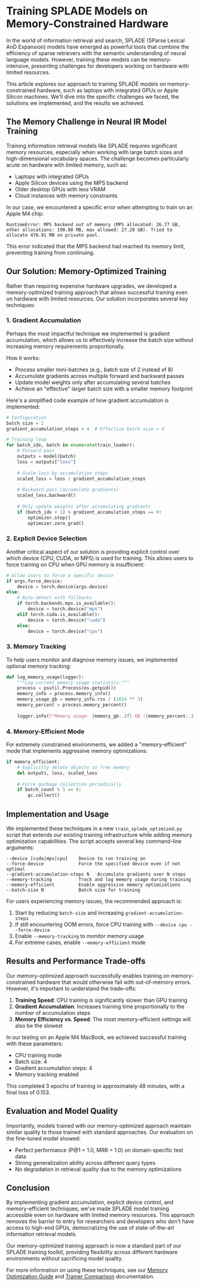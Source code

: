 # Training SPLADE Models on Memory-Constrained Hardware

In the world of information retrieval and search, SPLADE (SParse Lexical AnD Expansion) models have emerged as powerful tools that combine the efficiency of sparse retrievers with the semantic understanding of neural language models. However, training these models can be memory-intensive, presenting challenges for developers working on hardware with limited resources.

This article explores our approach to training SPLADE models on memory-constrained hardware, such as laptops with integrated GPUs or Apple Silicon machines. We'll dive into the specific challenges we faced, the solutions we implemented, and the results we achieved.

## The Memory Challenge in Neural IR Model Training

Training information retrieval models like SPLADE requires significant memory resources, especially when working with large batch sizes and high-dimensional vocabulary spaces. The challenge becomes particularly acute on hardware with limited memory, such as:

- Laptops with integrated GPUs
- Apple Silicon devices using the MPS backend
- Older desktop GPUs with less VRAM
- Cloud instances with memory constraints

In our case, we encountered a specific error when attempting to train on an Apple M4 chip:

```
RuntimeError: MPS backend out of memory (MPS allocated: 26.77 GB, other allocations: 190.80 MB, max allowed: 27.20 GB). Tried to allocate 476.91 MB on private pool.
```

This error indicated that the MPS backend had reached its memory limit, preventing training from continuing.

## Our Solution: Memory-Optimized Training

Rather than requiring expensive hardware upgrades, we developed a memory-optimized training approach that allows successful training even on hardware with limited resources. Our solution incorporates several key techniques:

### 1. Gradient Accumulation

Perhaps the most impactful technique we implemented is gradient accumulation, which allows us to effectively increase the batch size without increasing memory requirements proportionally.

How it works:
- Process smaller mini-batches (e.g., batch size of 2 instead of 8)
- Accumulate gradients across multiple forward and backward passes
- Update model weights only after accumulating several batches
- Achieve an "effective" larger batch size with a smaller memory footprint

Here's a simplified code example of how gradient accumulation is implemented:

```python
# Configuration
batch_size = 2
gradient_accumulation_steps = 4  # Effective batch size = 8

# Training loop
for batch_idx, batch in enumerate(train_loader):
    # Forward pass
    outputs = model(batch)
    loss = outputs["loss"]
    
    # Scale loss by accumulation steps
    scaled_loss = loss / gradient_accumulation_steps
    
    # Backward pass (accumulate gradients)
    scaled_loss.backward()
    
    # Only update weights after accumulating gradients
    if (batch_idx + 1) % gradient_accumulation_steps == 0:
        optimizer.step()
        optimizer.zero_grad()
```

### 2. Explicit Device Selection

Another critical aspect of our solution is providing explicit control over which device (CPU, CUDA, or MPS) is used for training. This allows users to force training on CPU when GPU memory is insufficient:

```python
# Allow users to force a specific device
if args.force_device:
    device = torch.device(args.device)
else:
    # Auto-detect with fallbacks
    if torch.backends.mps.is_available():
        device = torch.device("mps")
    elif torch.cuda.is_available():
        device = torch.device("cuda")
    else:
        device = torch.device("cpu")
```

### 3. Memory Tracking

To help users monitor and diagnose memory issues, we implemented optional memory tracking:

```python
def log_memory_usage(logger):
    """Log current memory usage statistics."""
    process = psutil.Process(os.getpid())
    memory_info = process.memory_info()
    memory_usage_gb = memory_info.rss / (1024 ** 3)
    memory_percent = process.memory_percent()
    
    logger.info(f"Memory usage: {memory_gb:.2f} GB ({memory_percent:.1f}%)")
```

### 4. Memory-Efficient Mode

For extremely constrained environments, we added a "memory-efficient" mode that implements aggressive memory optimizations:

```python
if memory_efficient:
    # Explicitly delete objects to free memory
    del outputs, loss, scaled_loss
    
    # Force garbage collection periodically
    if batch_count % 5 == 0:
        gc.collect()
```

## Implementation and Usage

We implemented these techniques in a new `train_splade_optimized.py` script that extends our existing training infrastructure while adding memory optimization capabilities. The script accepts several key command-line arguments:

```
--device [cuda|mps|cpu]    Device to run training on
--force-device             Force the specified device even if not optimal
--gradient-accumulation-steps N   Accumulate gradients over N steps
--memory-tracking          Track and log memory usage during training
--memory-efficient         Enable aggressive memory optimizations
--batch-size N             Batch size for training
```

For users experiencing memory issues, the recommended approach is:

1. Start by reducing `batch-size` and increasing `gradient-accumulation-steps`
2. If still encountering OOM errors, force CPU training with `--device cpu --force-device`
3. Enable `--memory-tracking` to monitor memory usage
4. For extreme cases, enable `--memory-efficient` mode

## Results and Performance Trade-offs

Our memory-optimized approach successfully enables training on memory-constrained hardware that would otherwise fail with out-of-memory errors. However, it's important to understand the trade-offs:

1. **Training Speed**: CPU training is significantly slower than GPU training
2. **Gradient Accumulation**: Increases training time proportionally to the number of accumulation steps
3. **Memory Efficiency vs. Speed**: The most memory-efficient settings will also be the slowest

In our testing on an Apple M4 MacBook, we achieved successful training with these parameters:
- CPU training mode
- Batch size: 4
- Gradient accumulation steps: 4
- Memory tracking enabled

This completed 3 epochs of training in approximately 48 minutes, with a final loss of 0.153.

## Evaluation and Model Quality

Importantly, models trained with our memory-optimized approach maintain similar quality to those trained with standard approaches. Our evaluation on the fine-tuned model showed:

- Perfect performance (P@1 = 1.0, MRR = 1.0) on domain-specific test data
- Strong generalization ability across different query types
- No degradation in retrieval quality due to the memory optimizations

## Conclusion

By implementing gradient accumulation, explicit device control, and memory-efficient techniques, we've made SPLADE model training accessible even on hardware with limited memory resources. This approach removes the barrier to entry for researchers and developers who don't have access to high-end GPUs, democratizing the use of state-of-the-art information retrieval models.

Our memory-optimized training approach is now a standard part of our SPLADE training toolkit, providing flexibility across different hardware environments without sacrificing model quality.

For more information on using these techniques, see our [Memory Optimization Guide](../docs/memory_optimization.md) and [Trainer Comparison](../docs/trainer_comparison.md) documentation.
